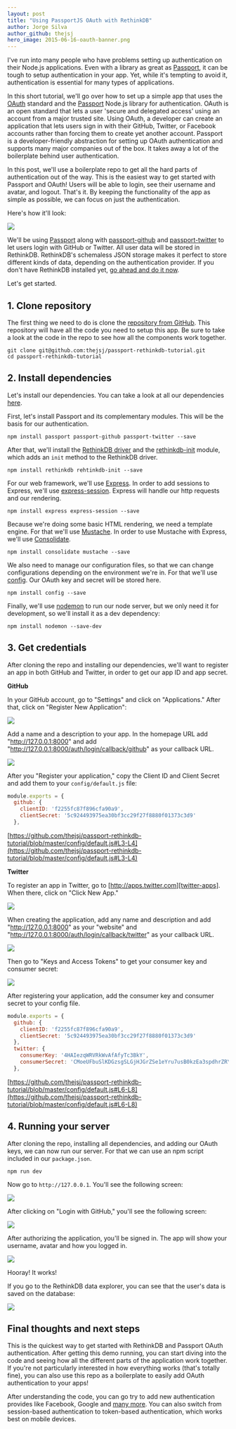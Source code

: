 ```yaml
---
layout: post
title: "Using PassportJS OAuth with RethinkDB"
author: Jorge Silva
author_github: thejsj
hero_image: 2015-06-16-oauth-banner.png
---
```


I've run into many people who have problems setting up authentication on their
Node.js applications. Even with a library as great as [Passport][passport], it
can be tough to setup authentication in your app. Yet, while it's tempting to
avoid it, authentication is essential for many types of applications.

In this short tutorial, we'll go over how to set up a simple app that uses the
[OAuth][oauth] standard and the [Passport][passport] Node.js library for
authentication. OAuth is an open standard that lets a user 'secure and
delegated access' using an account from a major trusted site. Using OAuth, a
developer can create an application that lets users sign in with their GitHub,
Twitter, or Facebook accounts rather than forcing them to create yet another
account. Passport is a developer-friendly abstraction for setting up OAuth
authentication and supports many major companies out of the box. It takes away
a lot of the boilerplate behind user authentication.

In this post, we'll use a boilerplate repo to get all the hard parts of
authentication out of the way. This is the easiest way to get started with
Passport and OAuth! Users will be able to login, see their username and
avatar, and logout. That's it. By keeping the functionality of the app as
simple as possible, we can focus on just the authentication.

<!--more-->

Here's how it'll look:

![](/assets/images/posts/2015-06-16-oauth-1.png)

We'll be using [Passport][npm-passport] along with [passport-github][p-github]
and [passport-twitter][p-twitter] to let users login with GitHub or Twitter.
All user data will be stored in RethinkDB. RethinkDB's schemaless JSON storage
makes it perfect to store different kinds of data, depending on the
authentication provider. If you don't have RethinkDB installed yet, [go ahead and do it now][install-rethinkdb].

Let's get started.

##  1. Clone repository

The first thing we need to do is clone the [repository from GitHub][tutorial-repo].
This repository will have all the code you need to setup this app. Be sure to
take a look at the code in the repo to see how all the components work together.

```
git clone git@github.com:thejsj/passport-rethinkdb-tutorial.git
cd passport-rethinkdb-tutorial
```

## 2. Install dependencies

Let's install our dependencies. You can take a look at all our dependencies
[here][tutorial-repo-deps].

First, let's install Passport and its complementary modules. This will be the
basis for our authentication.

```
npm install passport passport-github passport-twitter --save
```

After that, we'll install the [RethinkDB driver][rethinkdb-driver] and the
[rethinkdb-init] module, which adds an `init` method to the RethinkDB driver.

```
npm install rethinkdb rehtinkdb-init --save
```

For our web framework, we'll use [Express][express]. In order to add sessions to
Express, we'll use [express-session][express-session]. Express will handle our
http requests and our rendering.

```
npm install express express-session --save
```

Because we're doing some basic HTML rendering, we need a template engine. For
that we'll use [Mustache][mustache]. In order to use Mustache with Express,
we'll use [Consolidate][consolidate].

```
npm install consolidate mustache --save
```

We also need to manage our configuration files, so that we can change
configurations depending on the environment we're in. For that we'll use
[config][config]. Our OAuth key and secret will be stored here.

```
npm install config --save
```

Finally, we'll use [nodemon][nodemon] to run our node server, but we only need
it for development, so we'll install it as a dev dependency:

```
npm install nodemon --save-dev
```

## 3. Get credentials

After cloning the repo and installing our dependencies, we'll want to register
an app in both GitHub and Twitter, in order to get our app ID and app secret.

**GitHub**

In your GitHub account, go to "Settings" and click on "Applications." After
that, click on "Register New Application":

![](/assets/images/posts/2015-06-16-oauth-2-github.png)

Add a name and a description to your app. In the homepage URL add
"http://127.0.0.1:8000" and add
"http://127.0.0.1:8000/auth/login/callback/github" as your callback URL.

![](/assets/images/posts/2015-06-16-oauth-3-github.png)

After you "Register your application," copy the Client ID and Client Secret and
add them to your `config/default.js` file:

```javascript
module.exports = {
  github: {
    clientID: 'f2255fc87f896cfa90a9',
    clientSecret: '5c924493975ea30bf3cc29f27f8880f01373c3d9'
  },
```

[https://github.com/thejsj/passport-rethinkdb-tutorial/blob/master/config/default.js#L3-L4](https://github.com/thejsj/passport-rethinkdb-tutorial/blob/master/config/default.js#L3-L4)

**Twitter**

To register an app in Twitter, go to [http://apps.twitter.com][twitter-apps]. When there, click on "Click New App."

![](/assets/images/posts/2015-06-16-oauth-4-twitter.png)

When creating the application, add any name and description and add
"http://127.0.0.1:8000" as your "website" and
"http://127.0.0.1:8000/auth/login/callback/twitter" as your callback URL.

![](/assets/images/posts/2015-06-16-oauth-5-twitter.png)

Then go to "Keys and Access Tokens" to get your consumer key and consumer
secret:

![](/assets/images/posts/2015-06-16-oauth-6-twitter.png)

After registering your application, add the consumer key and consumer secret
to your config file.

```javascript
module.exports = {
  github: {
    clientID: 'f2255fc87f896cfa90a9',
    clientSecret: '5c924493975ea30bf3cc29f27f8880f01373c3d9'
  },
  twitter: {
    consumerKey: '4HAIezqWRVRkWvAfAfyTc3BkY',
    consumerSecret: 'CMoeUFbuSlKDGzsgSLGjHJGrZSe1eYru7usB0kzEa3spdhrZRY'
  },
```

[https://github.com/thejsj/passport-rethinkdb-tutorial/blob/master/config/default.js#L6-L8](https://github.com/thejsj/passport-rethinkdb-tutorial/blob/master/config/default.js#L6-L8)

## 4. Running your server

After cloning the repo, installing all dependencies, and adding our OAuth keys,
we can now run our server. For that we can use an npm script included in our
`package.json`.

```
npm run dev
```

Now go to `http://127.0.0.1`. You'll see the following screen:

![](/assets/images/posts/2015-06-16-oauth-7-server.png)

After clicking on "Login with GitHub," you'll see the following screen:

![](/assets/images/posts/2015-06-16-oauth-8-server.png)

After authorizing the application, you'll be signed in. The app will show your
username, avatar and how you logged in.

![](/assets/images/posts/2015-06-16-oauth-9-server.png)

Hooray! It works!

If you go to the RethinkDB data explorer, you can see that the user's data is
saved on the database:

![](/assets/images/posts/2015-06-16-oauth-10-server.png)

## Final thoughts and next steps

This is the quickest way to get started with RethinkDB and Passport OAuth
authentication. After getting this demo running, you can start diving into the
code and seeing how all the different parts of the application work together.
If you're not particularly interested in how everything works (that's totally
fine), you can also use this repo as a boilerplate to easily add OAuth
authentication to your apps!

After understanding the code, you can go try to add new authentication provides
like Facebook, Google and [many more][passport-auth-providers]. You can also
switch from session-based authentication to token-based authentication, which
works best on mobile devices.

[config]: https://www.npmjs.com/package/config
[consolidate]: https://www.npmjs.com/package/consolidate
[express-session]: https://www.npmjs.com/package/express-session
[express]: https://www.npmjs.com/package/express
[install-rethinkdb]: http://rethinkdb.com/docs/install/
[mustache]: https://www.npmjs.com/package/mustache
[nodemon]: https://www.npmjs.com/package/nodemon
[npm-passport]: https://www.npmjs.com/package/passport
[oauth]: http://en.wikipedia.org/wiki/OAuth
[passport-auth-providers]: http://passportjs.org/guide/providers/
[p-github]: https://github.com/jaredhanson/passport-github
[p-twitter]: https://github.com/jaredhanson/passport-twitter
[passport]: http://passportjs.org/
[rethinkdb-driver]: (https://www.npmjs.com/package/rethinkdb)
[rethinkdb-init]: https://www.npmjs.com/package/rethinkdb-init
[tutorial-repo-deps]: https://github.com/thejsj/passport-rethinkdb-tutorial
[tutorial-repo]: https://github.com/thejsj/passport-rethinkdb-tutorial
[twitter-apps]: http://apps.twitter.com
